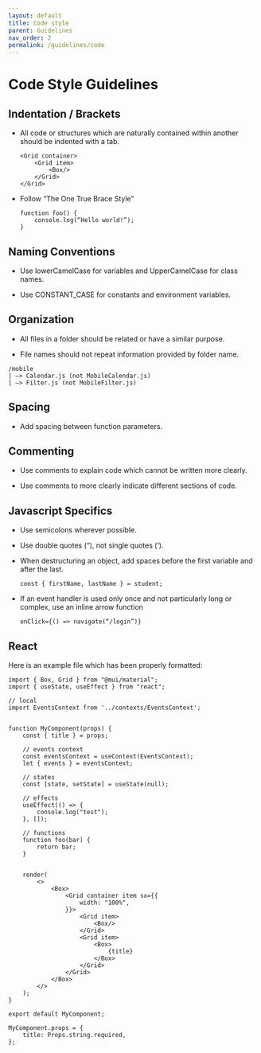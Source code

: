 ```yaml
---
layout: default
title: Code style
parent: Guidelines
nav_order: 2
permalink: /guidelines/code
---
```


# Code Style Guidelines

## Indentation / Brackets

- All code or structures which are naturally contained within another should be indented with a tab.

    ```
    <Grid container>
        <Grid item>
            <Box/>
        </Grid>
    </Grid>
    ```

- Follow “The One True Brace Style”

    ```
    function foo() {
        console.log(“Hello world!”);
    }
    ```

## Naming Conventions

- Use lowerCamelCase for variables and UpperCamelCase for class names.

- Use CONSTANT_CASE for constants and environment variables.

## Organization

- All files in a folder should be related or have a similar purpose.

- File names should not repeat information provided by folder name.

```
/mobile
| –> Calendar.js (not MobileCalendar.js)
| –> Filter.js (not MobileFilter.js)
```

## Spacing

- Add spacing between function parameters.

## Commenting

- Use comments to explain code which cannot be written more clearly.

- Use comments to more clearly indicate different sections of code.

## Javascript Specifics

- Use semicolons wherever possible.

- Use double quotes (“), not single quotes (‘).

- When destructuring an object, add spaces before the first variable and after the last.

    ```
    const { firstName, lastName } = student;
    ```

- If an event handler is used only once and not particularly long or complex, use an inline arrow function

    ```
    onClick={() => navigate(“/login”)}
    ```

## React

Here is an example file which has been properly formatted:

```
import { Box, Grid } from "@mui/material";
import { useState, useEffect } from "react";

// local
import EventsContext from '../contexts/EventsContext';


function MyComponent(props) {
    const { title } = props;

    // events context
    const eventsContext = useContext(EventsContext);
    let { events } = eventsContext;

    // states
    const [state, setState] = useState(null);

    // effects
    useEffect(() => {
        console.log("test");
    }, []);

    // functions
    function foo(bar) {
        return bar;
    }


    render(
        <>
            <Box>
                <Grid container item sx={{
                    width: "100%",
                }}>
                    <Grid item>
                        <Box/>
                    </Grid>
                    <Grid item>
                        <Box>
                            {title}
                        </Box>
                    </Grid>
                </Grid>
            </Box>
        </>
    );
}

export default MyComponent;

MyComponent.props = {
    title: Props.string.required,
};

```
